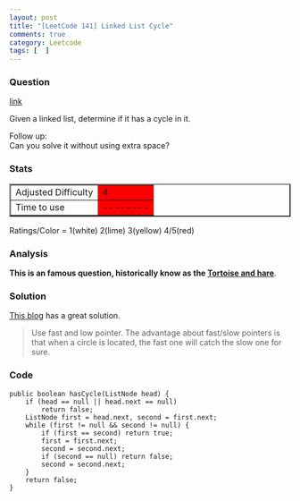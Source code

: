 ```yaml
---
layout: post
title: "[LeetCode 141] Linked List Cycle"
comments: true
category: Leetcode
tags: [  ]
---
```



### Question 
[link](https://oj.leetcode.com/problems/linked-list-cycle/)

<div class="question-content bg-color bg-img font-color">
            <p class="font-color"></p><p class="font-color">
Given a linked list, determine if it has a cycle in it.
</p>

<p class="font-color">
Follow up:<br>
Can you solve it without using extra space?
</p><p class="font-color"></p>
          </div>

### Stats
<table border="2">
	<tr>
		<td>Adjusted Difficulty</td>
		<td bgcolor="red">4</td>
	</tr>
	<tr>
		<td>Time to use</td>
		<td bgcolor="red">--------</td>
	</tr>
</table>

Ratings/Color = 1(white) 2(lime) 3(yellow) 4/5(red)

### Analysis

__This is an famous question, historically know as the [Tortoise and hare](http://en.wikipedia.org/wiki/Cycle_detection#Tortoise_and_hare)__. 

### Solution

[This blog](http://www.programcreek.com/2012/12/leetcode-linked-list-cycle/) has a great solution. 

> Use fast and low pointer. The advantage about fast/slow pointers is that when a circle is located, the fast one will catch the slow one for sure.

### Code

    public boolean hasCycle(ListNode head) {
        if (head == null || head.next == null) 
			return false;
		ListNode first = head.next, second = first.next;
		while (first != null && second != null) {
			if (first == second) return true;
			first = first.next;
			second = second.next;
			if (second == null) return false;
			second = second.next;
		}
		return false;
    }
